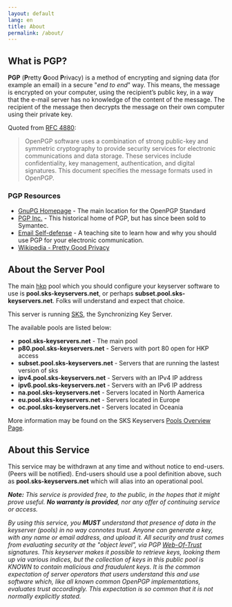 ```yaml
---
layout: default
lang: en
title: About
permalink: /about/
---
```


## What is PGP?

**PGP** (<b>P</b>retty **G**ood **P**rivacy) is a method of encrypting and signing data (for example an email) in a secure "_end to end_" way.  This means, the message is encrypted on your computer, using the recipient&rsquo;s public key, in a way that the e-mail server has no knowledge of the content of the message.  The recipient of the message then decrypts the message on their own computer using their private key.

Quoted from [RFC 4880](http://tools.ietf.org/html/rfc4880):

> OpenPGP software uses a combination of strong public-key and
> symmetric cryptography to provide security services for electronic
> communications and data storage.  These services include
> confidentiality, key management, authentication, and digital
> signatures.  This document specifies the message formats used in
> OpenPGP.

### PGP Resources

* [GnuPG Homepage](https://gnupg.org/) - The main location for the OpenPGP Standard
* [PGP Inc.](http://www.pgp.com/) - This historical home of PGP, but has since been sold to Symantec.
* [Email Self-defense](https://emailselfdefense.fsf.org/en/) - A teaching site to learn how and why you should use PGP for your electronic communication.
* [Wikipedia - Pretty Good Privacy](http://en.wikipedia.org/wiki/Pretty_Good_Privacy)

## About the Server Pool

The main [hkp](http://tools.ietf.org/html/draft-shaw-openpgp-hkp-00) pool which you should configure your keyserver software to use is **pool.sks-keyservers.net**, or perhaps **subset.pool.sks-keyservers.net**. Folks will understand and expect that choice.

This server is running [SKS](https://bitbucket.org/skskeyserver/sks-keyserver/wiki/Home), the Synchronizing Key Server.

The available pools are listed below:

* **pool.sks-keyservers.net** - The main pool
* **p80.pool.sks-keyservers.net** - Servers with port 80 open for HKP access
* **subset.pool.sks-keyservers.net** - Servers that are running the lastest version of sks
* **ipv4.pool.sks-keyservers.net** - Servers with an IPv4 IP address
* **ipv6.pool.sks-keyservers.net** - Servers with an IPv6 IP address
* **na.pool.sks-keyservers.net** - Servers located in North Aamerica
* **eu.pool.sks-keyservers.net** - Servers located in Europe
* **oc.pool.sks-keyservers.net** - Servers located in Oceania

More information may be found on the SKS Keyservers [Pools Overview Page](https://sks-keyservers.net/overview-of-pools.php).

## About this Service

This service may be withdrawn at any time and without notice to end-users. (Peers will be notified). End-users should use a pool definition above, such as **pool.sks-keyservers.net** which will alias into an operational pool.

_**Note:** This service is provided free, to the public, in the hopes that it might prove useful. **No warranty is provided**, nor any offer of continuing service or access._

_By using this service, you **MUST** understand that presence of data in the keyserver (pools) in no way connotes trust. Anyone can generate a key, with any name or email address, and upload it. All security and trust comes from evaluating security at the "object level", via PGP [Web-Of-Trust](http://en.wikipedia.org/wiki/Web_of_trust) signatures. This keyserver makes it possible to retrieve keys, looking them up via various indices, but the collection of keys in this public pool is KNOWN to contain malicious and fraudulent keys. It is the common expectation of server operators that users understand this and use software which, like all known common OpenPGP implementations, evaluates trust accordingly. This expectation is so common that it is not normally explicitly stated._
